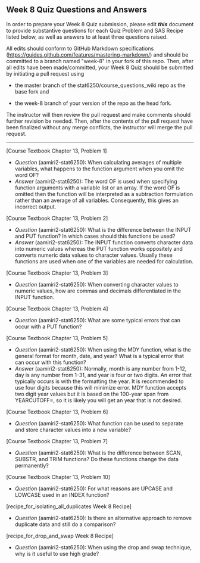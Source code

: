 ## Week 8 Quiz Questions and Answers

In order to prepare your Week 8 Quiz submission, please edit ***this*** document to provide substantive questions for each Quiz Problem and SAS Recipe listed below, as well as answers to at least three questions raised.

All edits should conform to GitHub Markdown specifications (https://guides.github.com/features/mastering-markdown/) and should be committed to a branch named "week-8" in your fork of this repo. Then, after all edits have been made/committed, your Week 8 Quiz should be submitted by initiating a pull request using

- the master branch of the stat6250/course_questions_wiki repo as the base fork and

- the week-8 branch of your version of the repo as the head fork.

The instructor will then review the pull request and make comments should further revision be needed. Then, after the contents of the pull request have been finalized without any merge conflicts, the instructor will merge the pull request.

********************************************************************************



[Course Textbook Chapter 13, Problem 1]
- *Question* (aamiri2-stat6250): When calculating averages of multiple variables, what happens to the function argument when you omit the word OF?
- *Answer* (aamiri2-stat6250): The word OF is used when specifying function arguments with a variable list or an array. If the word OF is omitted then the function will be interpreted as a subtraction formulation rather than an average of all variables. Consequently, this gives an incorrect output.



[Course Textbook Chapter 13, Problem 2]
- *Question* (aamiri2-stat6250): What is the difference between the INPUT and PUT function? In which cases should this functions be used?
- *Answer* (aamiri2-stat6250): The INPUT function converts character data into numeric values whereas the PUT function works oppositely and converts numeric data values to character values. Usually these functions are used when one of the variables are needed for calculation.



[Course Textbook Chapter 13, Problem 3]
- *Question* (aamiri2-stat6250): When converting character values to numeric values, how are commas and decimals differentiated in the INPUT function.



[Course Textbook Chapter 13, Problem 4]
- *Question* (aamiri2-stat6250): What are some typical errors that can occur with a PUT function?



[Course Textbook Chapter 13, Problem 5]
- *Question* (aamiri2-stat6250): When using the MDY function, what is the general format for month, date, and year? What is a typical error that can occur with this function?
- *Answer* (aamiri2-stat6250): Normally, month is any number from 1-12, day is any number from 1-31, and year is four or two digits. An error that typically occurs is with the formatting the year. It is recommended to use four digits because this will minimize error. MDY function accepts two digit year values but it is based on the 100-year span from YEARCUTOFF=, so it is likely you will get an year that is not desired.



[Course Textbook Chapter 13, Problem 6]
- *Question* (aamiri2-stat6250): What function can be used to separate and store character values into a new variable?



[Course Textbook Chapter 13, Problem 7]
- *Question* (aamiri2-stat6250): What is the difference between SCAN, SUBSTR, and TRIM functions? Do these functions change the data permanently?



[Course Textbook Chapter 13, Problem 10]
- *Question* (aamiri2-stat6250): For what reasons are UPCASE and LOWCASE used in an INDEX function?



[recipe_for_isolating_all_duplicates Week 8 Recipe]
- *Question* (aamiri2-stat6250): Is there an alternative approach to remove duplicate data and still do a comparison?



[recipe_for_drop_and_swap Week 8 Recipe]
- *Question* (aamiri2-stat6250): When using the drop and swap technique, why is it useful to use high grade?


